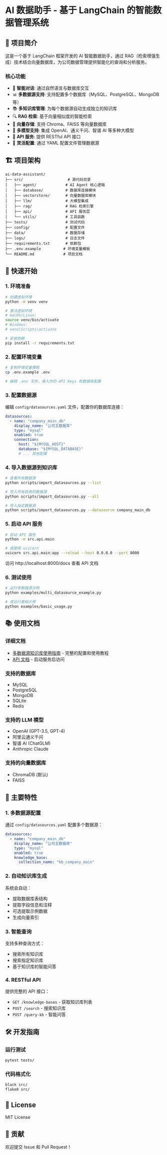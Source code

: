 # AI 数据助手 - 基于 LangChain 的智能数据管理系统

## 📖 项目简介

这是一个基于 LangChain 框架开发的 AI 智能数据助手，通过 RAG（检索增强生成）技术结合向量数据库，为公司数据管理提供智能化的查询和分析服务。

### 核心功能

- 🤖 **智能对话**: 通过自然语言与数据库交互
- 📊 **多数据源支持**: 支持配置多个数据库（MySQL、PostgreSQL、MongoDB 等）
- 📚 **多知识库管理**: 为每个数据源自动生成独立的知识库
- 🔍 **RAG 检索**: 基于向量相似度的智能检索
- 💾 **向量存储**: 支持 Chroma、FAISS 等向量数据库
- 🧠 **多模型支持**: 集成 OpenAI、通义千问、智谱 AI 等多种大模型
- 📡 **API 服务**: 提供 RESTful API 接口
- 🔧 **灵活配置**: 通过 YAML 配置文件管理数据源

## 🏗️ 项目架构

```
ai-data-assistant/
├── src/                    # 源代码目录
│   ├── agent/             # AI Agent 核心逻辑
│   ├── database/          # 数据库连接模块
│   ├── vectorstore/       # 向量数据库模块
│   ├── llm/               # 大模型集成
│   ├── rag/               # RAG 检索引擎
│   ├── api/               # API 服务层
│   └── utils/             # 工具函数
├── tests/                 # 测试代码
├── config/                # 配置文件
├── data/                  # 数据存储
├── logs/                  # 日志文件
├── requirements.txt       # 依赖包
├── .env.example          # 环境变量模板
└── README.md             # 项目文档
```

## 🚀 快速开始

### 1. 环境准备

```bash
# 创建虚拟环境
python -m venv venv

# 激活虚拟环境
# macOS/Linux:
source venv/bin/activate
# Windows:
# venv\Scripts\activate

# 安装依赖
pip install -r requirements.txt
```

### 2. 配置环境变量

```bash
# 复制环境变量模板
cp .env.example .env

# 编辑 .env 文件，填入你的 API Keys 和数据库配置
```

### 3. 配置数据源

编辑 `config/datasources.yaml` 文件，配置你的数据库连接：

```yaml
datasources:
  - name: "company_main_db"
    display_name: "公司主数据库"
    type: "mysql"
    enabled: true
    connection:
      host: "${MYSQL_HOST}"
      database: "${MYSQL_DATABASE}"
      # ... 其他配置
```

### 4. 导入数据源到知识库

```bash
# 查看所有数据源
python scripts/import_datasources.py --list

# 导入所有启用的数据源
python scripts/import_datasources.py --all

# 导入指定数据源
python scripts/import_datasources.py --datasource company_main_db
```

### 5. 启动 API 服务

```bash
# 启动 API 服务
python -m src.api.main

# 或使用 uvicorn
uvicorn src.api.main:app --reload --host 0.0.0.0 --port 8000
```

访问 http://localhost:8000/docs 查看 API 文档

### 6. 测试使用

```bash
# 运行多数据源示例
python examples/multi_datasource_example.py

# 或运行基础示例
python examples/basic_usage.py
```

## 📚 使用文档

### 详细文档

- [多数据源知识库使用指南](docs/MULTI_DATASOURCE_GUIDE.md) - 完整的配置和使用教程
- [API 文档](http://localhost:8000/docs) - 启动服务后访问

### 支持的数据库

- MySQL
- PostgreSQL
- MongoDB
- SQLite
- Redis

### 支持的 LLM 模型

- OpenAI (GPT-3.5, GPT-4)
- 阿里云通义千问
- 智谱 AI (ChatGLM)
- Anthropic Claude

### 支持的向量数据库

- ChromaDB (默认)
- FAISS

## 🎯 主要特性

### 1. 多数据源配置

通过 `config/datasources.yaml` 配置多个数据源：

```yaml
datasources:
  - name: "company_main_db"
    display_name: "公司主数据库"
    type: "mysql"
    enabled: true
    knowledge_base:
      collection_name: "kb_company_main"
```

### 2. 自动知识库生成

系统会自动：
- 提取数据库表结构
- 提取字段信息和注释
- 可选提取示例数据
- 生成向量索引

### 3. 智能查询

支持多种查询方式：
- 搜索所有知识库
- 搜索指定知识库
- 基于知识库的智能问答

### 4. RESTful API

提供完整的 API 接口：
- `GET /knowledge-bases` - 获取知识库列表
- `POST /search` - 搜索知识库
- `POST /query-kb` - 智能问答

## 🛠️ 开发指南

### 运行测试

```bash
pytest tests/
```

### 代码格式化

```bash
black src/
flake8 src/
```

## 📝 License

MIT License

## 🤝 贡献

欢迎提交 Issue 和 Pull Request！
